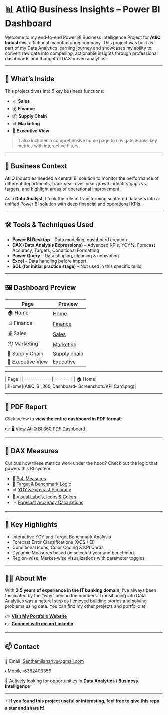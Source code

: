 # 📊 AtliQ Business Insights – Power BI Dashboard

Welcome to my end-to-end Power BI Business Intelligence Project for **AtliQ Industries**, a fictional manufacturing company. This project was built as part of my Data Analytics learning journey and showcases my ability to convert raw data into compelling, actionable insights through professional dashboards and thoughtful DAX-driven analytics.

---

## 🚀 What’s Inside

This project dives into 5 key business functions:

- 📈 **Sales**
- 💰 **Finance**
- 📦 **Supply Chain**
- 📊 **Marketing**
- 🧠 **Executive View**

> It also includes a comprehensive home page to navigate across key metrics with interactive filters.

---

## 🧠 Business Context

AtliQ Industries needed a central BI solution to monitor the performance of different departments, track year-over-year growth, identify gaps vs. targets, and highlight areas of operational improvement.

As a **Data Analyst**, I took the role of transforming scattered datasets into a unified Power BI solution with deep financial and operational KPIs.

---

## 🛠️ Tools & Techniques Used

- **Power BI Desktop** – Data modeling, dashboard creation  
- **DAX (Data Analysis Expressions)** – Advanced KPIs, YOY%, Forecast Accuracy, Targets, Conditional Formatting  
- **Power Query** – Data shaping, cleaning & unpivoting  
- **Excel** – Data handling before import  
- **SQL (for initial practice stage)** – Not used in this specific build

---

## 🖼️ Dashboard Preview

| Page         | Preview |
|--------------|---------|
| 🏠 Home       | [Home](https://github.com/SENTHAMILAN27/Atliq-Business-Insights-PowerBI/blob/main/AtliQ_BI_360_Dashboard-%20Screenshots/Home.jpg) |
| 📊 Finance      | [Finance](https://github.com/SENTHAMILAN27/Atliq-Business-Insights-PowerBI/blob/main5/AtliQ_BI_360_Dashboard-%20Screenshots/Finance.jpg) |
| 💰 Sales    | [Sales](https://github.com/SENTHAMILAN27/Atliq-Business-Insights-PowerBI/blob/main/AtliQ_BI_360_Dashboard-%20Screenshots/Sales.jpg) |
| 📦 Marketing  | [Marketing](https://github.com/SENTHAMILAN27/Atliq-Business-Insights-PowerBI/blob/main/AtliQ_BI_360_Dashboard-%20Screenshots/Marketing.jpg) |
| 📣 Supply Chain  | [Supply chain](https://github.com/SENTHAMILAN27/Atliq-Business-Insights-PowerBI/blob/main/AtliQ_BI_360_Dashboard-%20Screenshots/Supply%20Chain.jpg) |
| 🧠 Executive View | [Executive](https://github.com/SENTHAMILAN27/Atliq-Business-Insights-PowerBI/blob/main/AtliQ_BI_360_Dashboard-%20Screenshots/Executive.jpg) |


---
| Page         |
|--------------|---------|
| 🏠 Home|  
|![Home](AtliQ_BI_360_Dashboard- Screenshots/KPI Card.png)|

---

## 📄 PDF Report

Click below to **view the entire dashboard in PDF format**:

👉 [🖥️ View AtliQ BI 360 PDF Dashboard](https://github.com/SENTHAMILAN27/Atliq-Business-Insights-PowerBI/blob/main/AtliQ_BI_360_Dashboard-%20PDF/AtliQ_BI_360_Dashboard.pdf.pdf)

---

## 🧮 DAX Measures

Curious how these metrics work under the hood? Check out the logic that powers this BI system:

- 📂 [PnL Measures](https://github.com/SENTHAMILAN27/Atliq-Business-Insights-PowerBI/blob/main/Measures%20Used/pnl_measures.txt.txt)
- 🎯 [Target & Benchmark Logic](https://github.com/SENTHAMILAN27/Atliq-Business-Insights-PowerBI/blob/main/Measures%20Used/targets_measures.txt.txt)
- 📊 [YOY & Forecast Accuracy](https://github.com/SENTHAMILAN27/Atliq-Business-Insights-PowerBI/blob/main/Measures%20Used/yoy_analysis.txt.txt)
- 🌈 [Visual Labels, Icons & Colors](https://github.com/SENTHAMILAN27/Atliq-Business-Insights-PowerBI/blob/main/Measures%20Used/yoy_analysis.txt.txt)
- 📉 [Forecast Accuracy Calculations](https://github.com/SENTHAMILAN27/Atliq-Business-Insights-PowerBI/blob/main/Measures%20Used/forecast_accuracy.txt.txt)
---

## 🎯 Key Highlights

- Interactive YOY and Target Benchmark Analysis
- Forecast Error Classifications (OOS / EI)
- Conditional Icons, Color Coding & KPI Cards
- Dynamic Measures based on selected year and benchmark
- Region-wise, Market-wise visualizations with parameter toggles

---

## 🙋‍♂️ About Me

With **2.5 years of experience in the IT banking domain**, I’ve always been fascinated by the “why” behind the numbers. Transitioning into Data Analytics was a natural step as I enjoyed building stories and solving problems using data. You can find my other projects and portfolio at:

👉 **[Visit My Portfolio Website](https://codebasics.io/portfolio/SENTHAMILAN-A)**  
👉 **[Connect with me on LinkedIn](https://www.linkedin.com/in/senthamilan27/)**

---

## 📫 Contact

📧 Email  :Senthamilanarivu@gmail.com

📞 Mobile :6382403356

🧳 Actively looking for opportunities in **Data Analytics / Business Intelligence**

---

⭐ **If you found this project useful or interesting, feel free to give this repo a star and share it!**

